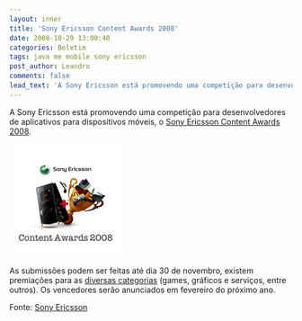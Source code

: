 ```yaml
---
layout: inner
title: 'Sony Ericsson Content Awards 2008'
date: 2008-10-29 13:00:40
categories: Boletim
tags: java me mobile sony ericsson
post_author: Leandro
comments: false
lead_text: 'A Sony Ericsson está promovendo uma competição para desenvolvedores de aplicativos para dispositivos móveis, o Sony Ericsson Content Awards 2008. As submissões podem ser feitas até dia 30 de novembro, existem premiações para as diversas categorias (games,...'
---
```


A Sony Ericsson está promovendo uma competição para desenvolvedores de aplicativos para dispositivos móveis, o <a href="https://developer.sonyericsson.com/site/contentawards/p_index.jsp" target="_blank">Sony Ericsson Content Awards 2008</a>.

<a href="img/contentawards08_300transp_w.gif"><img class="aligncenter size-full wp-image-145" title="contentawards08_300transp_w" src="img/contentawards08_300transp_w.gif" alt="" width="200" height="200" /></a>

As submissões podem ser feitas até dia 30 de novembro, existem premiações para as <a href="https://developer.sonyericsson.com/site/contentawards/about/p_about_contest_categories.jsp" target="_blank">diversas categorias</a> (games, gráficos e serviços, entre outros). Os vencedores serão anunciados em fevereiro do próximo ano.

Fonte: <a href="https://developer.sonyericsson.com/site/global/newsandevents/latestnews/newsoct08/p_contentawards08_blogs.jsp?link_general=article-contentawards08blogs" target="_blank">Sony Ericsson</a>